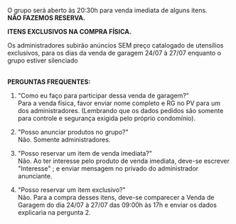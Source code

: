 O grupo será aberto às 20:30h para venda imediata de alguns itens.<br />
<b>NÃO FAZEMOS RESERVA.</b>


<b>ITENS EXCLUSIVOS NA COMPRA FÍSICA.</b>

Os administradores subirão anúncios SEM preço catalogado de utensílios exclusivos, para os dias da venda de garagem 24/07 à 27/07 enquanto o grupo estiver silenciado

<br />
<b>PERGUNTAS FREQUENTES: </b>

1. "Como eu faço para participar dessa venda de garagem?" <br />
Para a venda física, favor enviar nome completo e RG no PV para um dos administradores. (Lembrando que os dados pedidos são somente para controle e segurança exigida pelo próprio condomínio).

2. "Posso anunciar produtos no grupo?"<br />
Não. Somente administradores.

3. "Posso reservar um item de venda imediata?"<br />
Não. Ao ter interesse pelo produto de venda imediata, deve-se escrever "Interesse" ; e enviar mensagem no privado do administrador anunciante.

4. "Posso reservar um item exclusivo?"<br />
Não. Para a compra desses itens, deve-se comparecer a Venda de Garagem do dia 24/07 à 27/07 das 09:00h às 17h e enviar os dados explicaria na pergunta 2.

